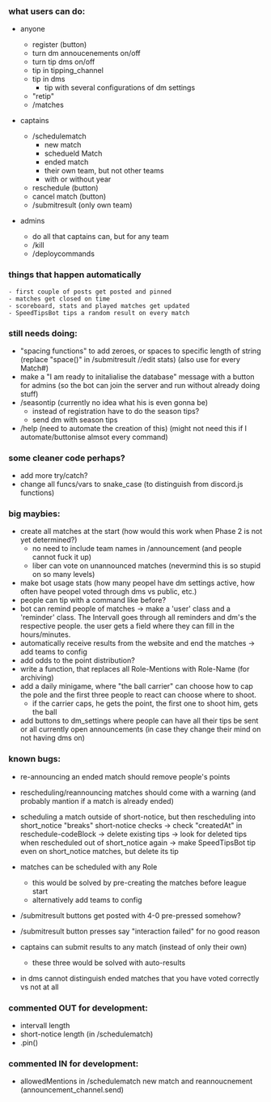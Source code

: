 


### what users can do:

- anyone
    - register (button)
    - turn dm annoucenements on/off
    - turn tip dms on/off
    - tip in tipping_channel
    - tip in dms
        - tip with several configurations of dm settings
    - "retip"
    - /matches

- captains
    - /schedulematch
        - new match
        - schedueld Match
        - ended match
        - their own team, but not other teams
        - with or without year
    - reschedule (button)
    - cancel match (button)
    - /submitresult (only own team)

- admins
    - do all that captains can, but for any team
    - /kill
    - /deploycommands


### things that happen automatically

    - first couple of posts get posted and pinned
    - matches get closed on time
    - scoreboard, stats and played matches get updated
    - SpeedTipsBot tips a random result on every match


### still needs doing:

- "spacing functions" to add zeroes, or spaces to specific length of string (replace "space()" in /submitresult //edit stats) (also use for every Match#)
- make a "I am ready to initalialise the database" message with a button for admins (so the bot can join the server and run without already doing stuff)
- /seasontip (currently no idea what his is even gonna be)
    - instead of registration have to do the season tips?
    - send dm with season tips
- /help (need to automate the creation of this) (might not need this if I automate/buttonise almsot every command)



### some cleaner code perhaps?

- add more try/catch?
- change all funcs/vars to snake_case (to distinguish from discord.js functions)



### big maybies:

- create all matches at the start (how would this work when Phase 2 is not yet determined?)
    - no need to include team names in /announcement (and people cannot fuck it up)
    - liber can vote on unannounced matches (nevermind this is so stupid on so many levels)
- make bot usage stats (how many peopel have dm settings active, how often have peopel voted through dms vs public, etc.)
- people can tip with a command like before?
- bot can remind people of matches
    -> make a 'user' class and a 'reminder' class. The Intervall goes through all reminders and dm's the respective people. the user gets a field where they can fill in the hours/minutes.
- automatically receive results from the website and end the matches
    -> add teams to config
- add odds to the point distribution?
- write a function, that replaces all Role-Mentions with Role-Name (for archiving)
- add a daily minigame, where "the ball carrier" can choose how to cap the pole and the first three people to react can choose where to shoot.
    - if the carrier caps, he gets the point, the first one to shoot him, gets the ball
- add buttons to dm_settings where people can have all their tips be sent or all currently open announcements (in case they change their mind on not having dms on)



### known bugs:

- re-announcing an ended match should remove people's points
- rescheduling/reannouncing matches should come with a warning (and probably mantion if a match is already ended)

- scheduling a match outside of short-notice, but then rescheduling into short_notice "breaks" short-notice checks
    -> check "createdAt" in reschedule-codeBlock
        -> delete existing tips
            -> look for deleted tips when rescheduled out of short_notice again
                -> make SpeedTipsBot tip even on short_notice matches, but delete its tip

- matches can be scheduled with any Role
    - this would be solved by pre-creating the matches before league start
    - alternatively add teams to config

- /submitresult buttons get posted with 4-0 pre-pressed somehow?
- /submitresult button presses say "interaction failed" for no good reason
- captains can submit results to any match (instead of only their own)
    - these three would be solved with auto-results

- in dms cannot distinguish ended matches that you have voted correctly vs not at all



### commented OUT for development:

- intervall length
- short-notice length (in /schedulematch)
- .pin()

### commented IN for development:

- allowedMentions in /schedulematch new match and reannoucnement (announcement_channel.send)

